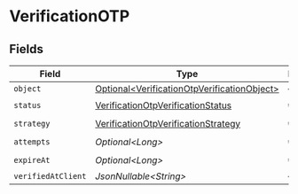 # VerificationOTP


## Fields

| Field                                                                                                        | Type                                                                                                         | Required                                                                                                     | Description                                                                                                  |
| ------------------------------------------------------------------------------------------------------------ | ------------------------------------------------------------------------------------------------------------ | ------------------------------------------------------------------------------------------------------------ | ------------------------------------------------------------------------------------------------------------ |
| `object`                                                                                                     | [Optional\<VerificationOtpVerificationObject>](../../models/components/VerificationOtpVerificationObject.md) | :heavy_minus_sign:                                                                                           | N/A                                                                                                          |
| `status`                                                                                                     | [VerificationOtpVerificationStatus](../../models/components/VerificationOtpVerificationStatus.md)            | :heavy_check_mark:                                                                                           | N/A                                                                                                          |
| `strategy`                                                                                                   | [VerificationOtpVerificationStrategy](../../models/components/VerificationOtpVerificationStrategy.md)        | :heavy_check_mark:                                                                                           | N/A                                                                                                          |
| `attempts`                                                                                                   | *Optional\<Long>*                                                                                            | :heavy_check_mark:                                                                                           | N/A                                                                                                          |
| `expireAt`                                                                                                   | *Optional\<Long>*                                                                                            | :heavy_check_mark:                                                                                           | N/A                                                                                                          |
| `verifiedAtClient`                                                                                           | *JsonNullable\<String>*                                                                                      | :heavy_minus_sign:                                                                                           | N/A                                                                                                          |